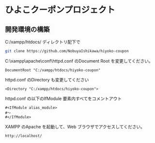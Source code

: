 # ひよこクーポンプロジェクト

## 開発環境の構築
C:/xampp/htdocs/ ディレクトリ配下で
```bash
git clone https://github.com/NobuyaIshikawa/hiyoko-coupon
```

C:\xampp\apache\conf\httpd.conf のDocument Root を変更してください。
```
DocumentRoot "C:/xampp/htdocs/hiyoko-coupon"
```

httpd.conf のDirectory も変更してください
```
<Directory "C:/xampp/htdocs/hiyoko-coupon">
```

httpd.conf の以下のIfModule 要素内すべてをコメントアウト
```
#<IfModule alias_module>
#～
#</IfModule>
```

XAMPP のApache を起動して、Web ブラウザでアクセスしてください。
```
http://localhost/
```

